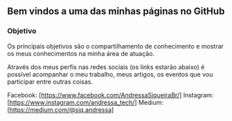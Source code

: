 ## Bem vindos a uma das minhas páginas no GitHub

### Objetivo

Os principais objetivos são o compartilhamento de conhecimento e mostrar os meus conhecimentos na minha área de atuação.

Através dos meus perfis nas redes sociais (os links estarão abaixo) é possível acompanhar o meu trabalho, meus artigos, os eventos que vou participar entre outras coisas.

Facebook: [https://www.facebook.com/AndressaSiqueiraBr/]
Instagram: [https://www.instagram.com/andressa_tech/]
Medium: [https://medium.com/@siq.andressa]
